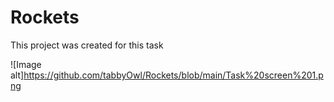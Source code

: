 # Rockets
This project was created for this task 

![Image alt]https://github.com/tabbyOwl/Rockets/blob/main/Task%20screen%201.png

